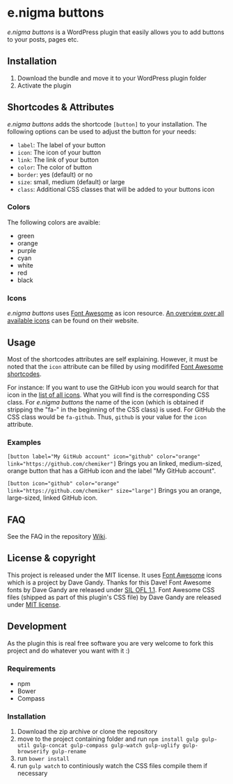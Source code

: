 # e.nigma buttons

*e.nigma buttons* is a WordPress plugin that easily allows you to add buttons to your posts, pages etc.

## Installation

1. Download the bundle and move it to your WordPress plugin folder
2. Activate the plugin

## Shortcodes & Attributes
*e.nigma buttons* adds the shortcode `[button]` to your installation. The following options can be used to adjust the button for your needs:

* `label`: The label of your button
* `icon`: The icon of your button
* `link`: The link of your button
* `color`: The color of button
* `border`: yes (default) or no
* `size`: small, medium (default) or large
* `class`: Additional CSS classes that will be added to your buttons icon

### Colors
The following colors are avaible:
* green
* orange
* purple
* cyan
* white
* red
* black

### Icons
*e.nigma buttons* uses [Font Awesome](http://fontawesome.io/) as icon resource. [An overview over all available icons](http://fontawesome.io/icons/) can be found on their website.

## Usage
Most of the shortcodes attributes are self explaining. However, it must be noted that the `icon` attribute can be filled by using modififed [Font Awesome shortcodes](http://fontawesome.io/icons/).

For instance: If you want to use the GitHub icon you would search for that icon in the [list of all icons](http://fontawesome.io/icons/). What you will find is the corresponding CSS class. For *e.nigma buttons* the name of the icon (which is obtained if stripping the "fa-" in the beginning of the CSS class) is used. For GitHub the CSS class would be `fa-github`. Thus, `github` is your value for the `icon` attribute.

### Examples
`[button label="My GitHub account" icon="github" color="orange" link="https://github.com/chemiker"]`
Brings you an linked, medium-sized, orange button that has a GitHub icon and the label "My GitHub account".

`[button icon="github" color="orange" link="https://github.com/chemiker" size="large"]`
Brings you an orange, large-sized, linked GitHub icon.

## FAQ

See the FAQ in the repository [Wiki](https://github.com/chemiker/enigma-buttons/wiki).

## License & copyright
This project is released under the MIT license. It uses [Font Awesome](http://fontawesome.io) icons which is a project by Dave Gandy. Thanks for this Dave! Font Awesome fonts by Dave Gandy are released under [SIL OFL 1.1](http://scripts.sil.org/OFL). Font Awesome CSS files (shipped as part of this plugin's CSS file) by Dave Gandy are released under [MIT license](https://opensource.org/licenses/MIT).



## Development
As the plugin this is real free software you are very welcome to fork this project and do whatever you want with it :)

### Requirements
* npm
* Bower
* Compass

### Installation
1. Download the zip archive or clone the repository
2. move to the project containing folder and run `npm install gulp gulp-util gulp-concat gulp-compass gulp-watch gulp-uglify gulp-browserify gulp-rename`
3. run `bower install`
4. run `gulp watch` to continiously watch the CSS files compile them if necessary
